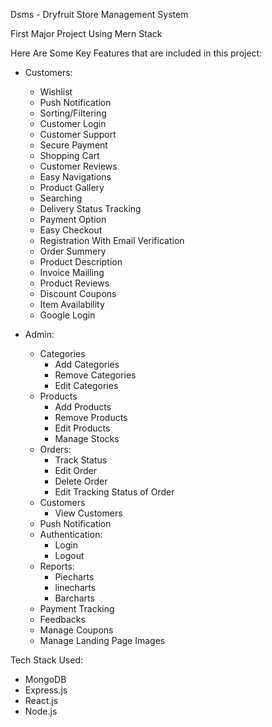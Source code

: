 Dsms - Dryfruit Store Management System

First Major Project Using Mern Stack

Here Are Some Key Features that are included in this project:

- Customers:
    - Wishlist
    - Push Notification
    - Sorting/Filtering
    - Customer Login
    - Customer Support
    - Secure Payment
    - Shopping Cart
    - Customer Reviews
    - Easy Navigations
    - Product Gallery
    - Searching
    - Delivery Status Tracking
    - Payment Option
    - Easy Checkout
    - Registration With Email Verification
    - Order Summery
    - Product Description
    - Invoice Mailling
    - Product Reviews
    - Discount Coupons
    - Item Availability
    - Google Login

- Admin:
    - Categories
        - Add Categories
        - Remove Categories
        - Edit Categories
    - Products
        - Add Products
        - Remove Products
        - Edit Products
        - Manage Stocks
    - Orders:
        - Track Status
        - Edit Order
        - Delete Order
        - Edit Tracking Status of Order
    - Customers
        - View Customers
    - Push Notification
    - Authentication:
        - Login
        - Logout
    - Reports:
        - Piecharts
        - linecharts
        - Barcharts
    - Payment Tracking
    - Feedbacks
    - Manage Coupons
    - Manage Landing Page Images

Tech Stack Used:
- MongoDB
- Express.js
- React.js
- Node.js

